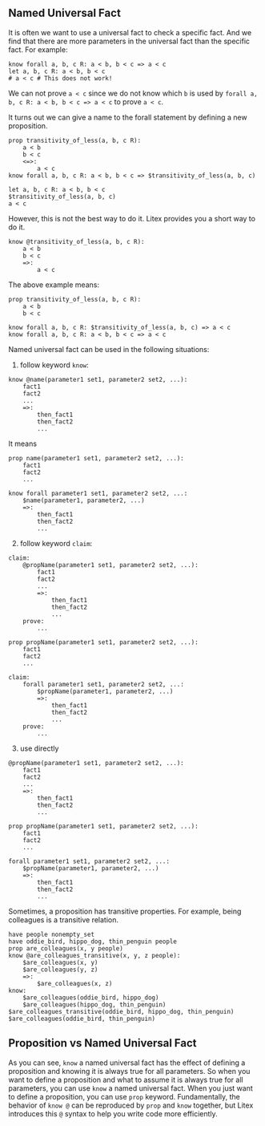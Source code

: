 ## Named Universal Fact

It is often we want to use a universal fact to check a specific fact. And we find that there are more parameters in the universal fact than the specific fact. For example:

```litex
know forall a, b, c R: a < b, b < c => a < c
let a, b, c R: a < b, b < c
# a < c # This does not work!
```

We can not prove `a < c` since we do not know which `b` is used by `forall a, b, c R: a < b, b < c => a < c` to prove `a < c`.

It turns out we can give a name to the forall statement by defining a new proposition.

```litex
prop transitivity_of_less(a, b, c R):
    a < b
    b < c
    <=>:
        a < c
know forall a, b, c R: a < b, b < c => $transitivity_of_less(a, b, c)

let a, b, c R: a < b, b < c
$transitivity_of_less(a, b, c)
a < c
```

However, this is not the best way to do it. Litex provides you a short way to do it.

```litex
know @transitivity_of_less(a, b, c R):
    a < b
    b < c
    =>:
        a < c
```

The above example means:

```litex
prop transitivity_of_less(a, b, c R):
    a < b
    b < c

know forall a, b, c R: $transitivity_of_less(a, b, c) => a < c
know forall a, b, c R: a < b, b < c => a < c
```

Named universal fact can be used in the following situations:

1. follow keyword `know`: 

```
know @name(parameter1 set1, parameter2 set2, ...):
	fact1
	fact2
	...
    =>:
        then_fact1
        then_fact2
        ...
```

It means

```
prop name(parameter1 set1, parameter2 set2, ...):
	fact1
	fact2
	...

know forall parameter1 set1, parameter2 set2, ...:
    $name(parameter1, parameter2, ...)
    =>:
        then_fact1
        then_fact2
        ...
```

2. follow keyword `claim`:

```
claim:
    @propName(parameter1 set1, parameter2 set2, ...):
        fact1
        fact2
        ...
        =>:
            then_fact1
            then_fact2
            ...
    prove:
        ...
```

```
prop propName(parameter1 set1, parameter2 set2, ...):
	fact1
	fact2
	...

claim:
    forall parameter1 set1, parameter2 set2, ...:
        $propName(parameter1, parameter2, ...)
        =>:
            then_fact1
            then_fact2
            ...
    prove:
    	...
```

3. use directly

```
@propName(parameter1 set1, parameter2 set2, ...):
	fact1
	fact2
	...
    =>:
        then_fact1
        then_fact2
        ...
```

```
prop propName(parameter1 set1, parameter2 set2, ...):
	fact1
	fact2
	...

forall parameter1 set1, parameter2 set2, ...:
    $propName(parameter1, parameter2, ...)
    =>:
        then_fact1
        then_fact2
        ...
```

Sometimes, a proposition has transitive properties. For example, being colleagues is a transitive relation.

```litex
have people nonempty_set
have oddie_bird, hippo_dog, thin_penguin people
prop are_colleagues(x, y people)
know @are_colleagues_transitive(x, y, z people):
    $are_colleagues(x, y)
    $are_colleagues(y, z)
    =>:
    	$are_colleagues(x, z)
know:
    $are_colleagues(oddie_bird, hippo_dog)
    $are_colleagues(hippo_dog, thin_penguin)
$are_colleagues_transitive(oddie_bird, hippo_dog, thin_penguin)
$are_colleagues(oddie_bird, thin_penguin)
```

## Proposition vs Named Universal Fact

As you can see, `know` a named universal fact has the effect of defining a proposition and knowing it is always true for all parameters. So when you want to define a proposition and what to assume it is always true for all parameters, you can use `know` a named universal fact. When you just want to define a proposition, you can use `prop` keyword. Fundamentally, the behavior of `know @` can be reproduced by `prop` and `know` together, but Litex introduces this `@` syntax to help you write code more efficiently.
